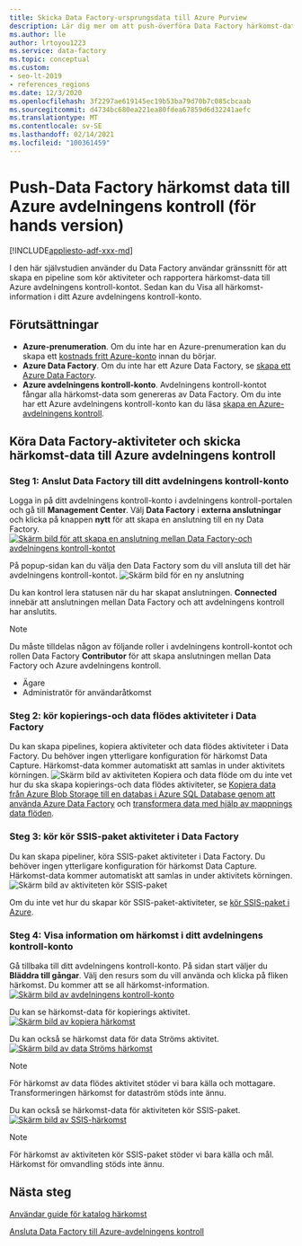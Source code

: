 ```yaml
---
title: Skicka Data Factory-ursprungsdata till Azure Purview
description: Lär dig mer om att push-överföra Data Factory härkomst-data till Azure avdelningens kontroll
ms.author: lle
author: lrtoyou1223
ms.service: data-factory
ms.topic: conceptual
ms.custom:
- seo-lt-2019
- references_regions
ms.date: 12/3/2020
ms.openlocfilehash: 3f2297ae619145ec19b53ba79d70b7c085cbcaab
ms.sourcegitcommit: d4734bc680ea221ea80fdea67859d6d32241aefc
ms.translationtype: MT
ms.contentlocale: sv-SE
ms.lasthandoff: 02/14/2021
ms.locfileid: "100361459"
---
```

# <a name="push-data-factory-lineage-data-to-azure-purview-preview"></a>Push-Data Factory härkomst data till Azure avdelningens kontroll (för hands version)

[!INCLUDE[appliesto-adf-xxx-md](includes/appliesto-adf-xxx-md.md)]

I den här självstudien använder du Data Factory användar gränssnitt för att skapa en pipeline som kör aktiviteter och rapportera härkomst-data till Azure avdelningens kontroll-kontot. Sedan kan du Visa all härkomst-information i ditt Azure avdelningens kontroll-konto.

## <a name="prerequisites"></a>Förutsättningar
* **Azure-prenumeration**. Om du inte har en Azure-prenumeration kan du skapa ett [kostnads fritt Azure-konto](https://azure.microsoft.com/free/) innan du börjar.
* **Azure Data Factory**. Om du inte har ett Azure Data Factory, se [skapa ett Azure Data Factory](./quickstart-create-data-factory-portal.md).
* **Azure avdelningens kontroll-konto**. Avdelningens kontroll-kontot fångar alla härkomst-data som genereras av Data Factory. Om du inte har ett Azure avdelningens kontroll-konto kan du läsa [skapa en Azure-avdelningens kontroll](../purview/create-catalog-portal.md).


## <a name="run-data-factory-activities-and-push-lineage-data-to-azure-purview"></a>Köra Data Factory-aktiviteter och skicka härkomst-data till Azure avdelningens kontroll
### <a name="step-1--connect-data-factory-to-your-purview-account"></a>Steg 1: Anslut Data Factory till ditt avdelningens kontroll-konto
Logga in på ditt avdelningens kontroll-konto i avdelningens kontroll-portalen och gå till **Management Center**. Välj **Data Factory** i **externa anslutningar** och klicka på knappen **nytt** för att skapa en anslutning till en ny Data Factory. 
[![Skärm bild för att skapa en anslutning mellan Data Factory-och avdelningens kontroll-kontot ](./media/data-factory-purview/connect-adf-to-purview.png)](./media/data-factory-purview/connect-adf-to-purview.png#lightbox)

På popup-sidan kan du välja den Data Factory som du vill ansluta till det här avdelningens kontroll-kontot. 
![Skärm bild för en ny anslutning](./media/data-factory-purview/new-adf-purview-connection.png)

Du kan kontrol lera statusen när du har skapat anslutningen. **Connected** innebär att anslutningen mellan Data Factory och att avdelningens kontroll har anslutits. 
> [!NOTE]
> Du måste tilldelas någon av följande roller i avdelningens kontroll-kontot och rollen Data Factory **Contributor** för att skapa anslutningen mellan Data Factory och Azure avdelningens kontroll.
> - Ägare
> - Administratör för användaråtkomst

### <a name="step-2-run-copy-and-dataflow-activities-in-data-factory"></a>Steg 2: kör kopierings-och data flödes aktiviteter i Data Factory
Du kan skapa pipelines, kopiera aktiviteter och data flödes aktiviteter i Data Factory. Du behöver ingen ytterligare konfiguration för härkomst Data Capture. Härkomst-data kommer automatiskt att samlas in under aktivitets körningen.
![Skärm bild av aktiviteten Kopiera och data flöde ](./media/data-factory-purview/adf-activities-for-lineage.png) om du inte vet hur du ska skapa kopierings-och data flödes aktiviteter, se [Kopiera data från Azure Blob Storage till en databas i Azure SQL Database genom att använda Azure Data Factory](./tutorial-copy-data-portal.md) och [transformera data med hjälp av mappnings data flöden](./tutorial-data-flow.md).

### <a name="step-3-run-execute-ssis-package-activities-in-data-factory"></a>Steg 3: kör kör SSIS-paket aktiviteter i Data Factory
Du kan skapa pipeliner, köra SSIS-paket aktiviteter i Data Factory. Du behöver ingen ytterligare konfiguration för härkomst Data Capture. Härkomst-data kommer automatiskt att samlas in under aktivitets körningen.
![Skärm bild av aktiviteten kör SSIS-paket](./media/data-factory-purview/ssis-activities-for-lineage.png)

Om du inte vet hur du skapar kör SSIS-paket-aktiviteter, se [kör SSIS-paket i Azure](./tutorial-deploy-ssis-packages-azure.md).

### <a name="step-4-view-lineage-information-in-your-purview-account"></a>Steg 4: Visa information om härkomst i ditt avdelningens kontroll-konto
Gå tillbaka till ditt avdelningens kontroll-konto. På sidan start väljer du **Bläddra till gångar**. Välj den resurs som du vill använda och klicka på fliken härkomst. Du kommer att se all härkomst-information.
[![Skärm bild av avdelningens kontroll-konto ](./media/data-factory-purview/view-dataset.png)](./media/data-factory-purview/view-dataset.png#lightbox)

Du kan se härkomst-data för kopierings aktivitet.
[![Skärm bild av kopiera härkomst ](./media/data-factory-purview/copy-lineage.png)](./media/data-factory-purview/copy-lineage.png#lightbox)

Du kan också se härkomst data för data Ströms aktivitet.
[![Skärm bild av data Ströms härkomst ](./media/data-factory-purview/dataflow-lineage.png)](./media/data-factory-purview/dataflow-lineage.png#lightbox)

> [!NOTE] 
> För härkomst av data flödes aktivitet stöder vi bara källa och mottagare. Transformeringen härkomst for dataström stöds inte ännu.

Du kan också se härkomst-data för aktiviteten kör SSIS-paket.
[![Skärm bild av SSIS-härkomst ](./media/data-factory-purview/ssis-lineage.png)](./media/data-factory-purview/ssis-lineage.png#lightbox)

> [!NOTE] 
> För härkomst av aktiviteten kör SSIS-paket stöder vi bara källa och mål. Härkomst för omvandling stöds inte ännu.

## <a name="next-steps"></a>Nästa steg
[Användar guide för katalog härkomst](../purview/catalog-lineage-user-guide.md)

[Ansluta Data Factory till Azure-avdelningens kontroll](connect-data-factory-to-azure-purview.md)